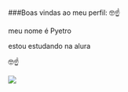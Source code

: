 ###Boas vindas ao meu perfil: 🤓☝

meu nome é Pyetro

estou estudando na alura

🤓☝

![](https://tenor.com/pt-BR/view/nerd-nerd-emoji-gif-1712163874519931175)
